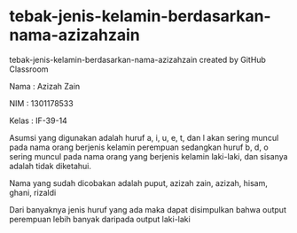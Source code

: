 # tebak-jenis-kelamin-berdasarkan-nama-azizahzain
tebak-jenis-kelamin-berdasarkan-nama-azizahzain created by GitHub Classroom

Nama : Azizah Zain

NIM : 1301178533

Kelas : IF-39-14



Asumsi yang digunakan adalah huruf a, i, u, e, t, dan l akan sering muncul pada nama orang berjenis kelamin perempuan sedangkan huruf b, d, o sering muncul pada nama orang yang berjenis kelamin laki-laki, dan sisanya adalah tidak diketahui.

Nama yang sudah dicobakan adalah puput, azizah zain, azizah, hisam, ghani, rizaldi


Dari banyaknya jenis huruf yang ada maka dapat disimpulkan bahwa output perempuan lebih banyak daripada output laki-laki
